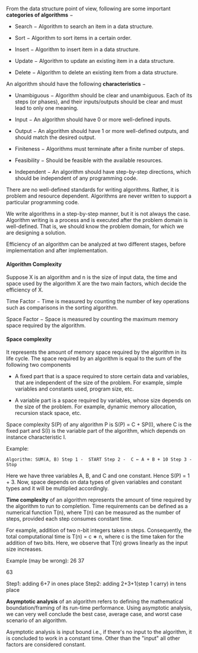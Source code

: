 From the data structure point of view, following are some important **categories of algorithms** −

- Search − Algorithm to search an item in a data structure.

- Sort − Algorithm to sort items in a certain order.

- Insert − Algorithm to insert item in a data structure.

- Update − Algorithm to update an existing item in a data structure.

- Delete − Algorithm to delete an existing item from a data structure.


An algorithm should have the following **characteristics** −

- Unambiguous − Algorithm should be clear and unambiguous. Each of its steps (or phases), and their inputs/outputs should be clear and must lead to only one meaning.

- Input − An algorithm should have 0 or more well-defined inputs.

- Output − An algorithm should have 1 or more well-defined outputs, and should match the desired output.

- Finiteness − Algorithms must terminate after a finite number of steps.

- Feasibility − Should be feasible with the available resources.

- Independent − An algorithm should have step-by-step directions, which should be independent of any programming code.


There are no well-defined standards for writing algorithms. Rather, it is problem and resource dependent. Algorithms are never written to support a particular programming code.

We write algorithms in a step-by-step manner, but it is not always the case. Algorithm writing is a process and is executed after the problem domain is well-defined. That is, we should know the problem domain, for which we are designing a solution.

Efficiency of an algorithm can be analyzed at two different stages, before implementation and after implementation. 

#### Algorithm Complexity
Suppose X is an algorithm and n is the size of input data, the time and space used by the algorithm X are the two main factors, which decide the efficiency of X.

Time Factor − Time is measured by counting the number of key operations such as comparisons in the sorting algorithm.

Space Factor − Space is measured by counting the maximum memory space required by the algorithm.

#### Space complexity
It represents the amount of memory space required by the algorithm in its life cycle. The space required by an algorithm is equal to the sum of the following two components

- A fixed part that is a space required to store certain data and variables, that are independent of the size of the problem. For example, simple variables and constants used, program size, etc.

- A variable part is a space required by variables, whose size depends on the size of the problem. For example, dynamic memory allocation, recursion stack space, etc.

Space complexity S(P) of any algorithm P is S(P) = C + SP(I), where C is the fixed part and S(I) is the variable part of the algorithm, which depends on instance characteristic I.

Example:

`Algorithm: SUM(A, B)
Step 1 -  START
Step 2 -  C ← A + B + 10
Step 3 -  Stop`

Here we have three variables A, B, and C and one constant. Hence S(P) = 1 + 3. Now, space depends on data types of given variables and constant types and it will be multiplied accordingly.

**Time complexity** of an algorithm represents the amount of time required by the algorithm to run to completion. Time requirements can be defined as a numerical function T(n), where T(n) can be measured as the number of steps, provided each step consumes constant time.

For example, addition of two n-bit integers takes n steps. Consequently, the total computational time is T(n) = c ∗ n, where c is the time taken for the addition of two bits. Here, we observe that T(n) grows linearly as the input size increases.

Example (may be wrong):
26
37

63

Step1: adding 6+7 in ones place
Step2: adding 2+3+1(step 1 carry) in tens place

**Asymptotic analysis** of an algorithm refers to defining the mathematical boundation/framing of its run-time performance. Using asymptotic analysis, we can very well conclude the best case, average case, and worst case scenario of an algorithm.

Asymptotic analysis is input bound i.e., if there's no input to the algorithm, it is concluded to work in a constant time. Other than the "input" all other factors are considered constant.
